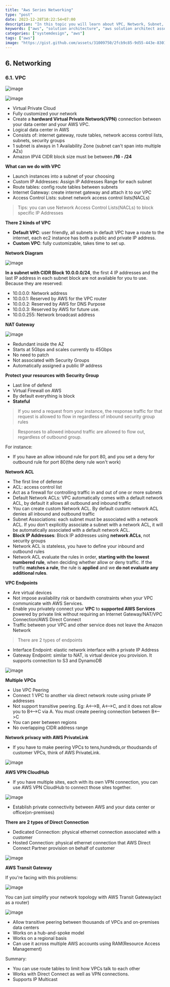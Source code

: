 ```yaml
---
title: "Aws Series Networking"
type: "post"
date: 2023-12-28T10:22:54+07:00
description: "In this topic you will learn about VPC, Network, Subnet, Internet Gateway,..."
keywords: ["aws", "solution architecture", "aws solution architect associate"]
categories: ["systemdesign", "aws"]
tags: ["aws"]
image: "https://gist.github.com/assets/31009750/2fcb9c85-9d55-443e-8301-93d716ab7524"
---
```


## 6. Networking

### 6.1. VPC

![image](https://gist.github.com/assets/31009750/dbaacce5-bb1d-4bf7-b14a-70467cd64c19)

![image](https://gist.github.com/assets/31009750/b228fd97-9a64-480e-ad7a-2a6c4a8704a0)

- Virtual Private Cloud
- Fully customized your network
- Create a **hardward Virtual Private Network(VPN)** connection between your data center and your AWS VPC.
- Logical data center in AWS
- Consists of: internet gateway, route tables, network access control lists, subnets, security groups
- 1 subnet is always in 1 Availability Zone (subnet can't span into multiple AZs)
- Amazon IPV4 CIDR block size must be between **/16 - /24**

**What can we do with VPC**

- Launch instances into a subnet of your choosing
- Custom IP Addresses: Assign IP Addresses Range for each subnet
- Route tables: config route tables between subnets
- Internet Gateway: create internet gateway and attach it to our VPC
- Access Control Lists: subnet network access control lists(NACLs)

> Tips: you can use Network Access Control Lists(NACLs) to block specific IP Addresses

**There 2 kinds of VPC**

- **Default VPC**: user friendly, all subnets in default VPC have a route to the internet, each ec2 instance has both a public and private IP address.
- **Custom VPC**: fully customizable, takes time to set up.

**Network Diagram**

![image](https://gist.github.com/assets/31009750/7349a654-65d3-47fd-91a3-c3e678ce5cb8)

**In a subnet with CIDR Block 10.0.0.0/24**, the first 4 IP addresses and the last IP address in each subnet block are not available for you to use. Because they are reserved:

- 10.0.0.0: Network address
- 10.0.0.1: Reserved by AWS for the VPC router
- 10.0.0.2: Reserved by AWS for DNS Purpose
- 10.0.0.3: Reserved by AWS for future use.
- 10.0.0.255: Network broadcast address

**NAT Gateway**

![image](https://gist.github.com/assets/31009750/76c11b9c-2df3-4f13-82c2-26f40b5b1cdc)

- Redundant inside the AZ
- Starts at 5Gbps and scales currently to 45Gbps
- No need to patch
- Not associated with Security Groups
- Automatically assigned a public IP address

**Protect your resources with Security Group**

- Last line of defend
- Virtual Firewall on AWS
- By default everything is block
- **Stateful**

> If you send a request from your instance, the response traffic for that request is allowed to flow in regardless of inbound security group rules

> Responses to allowed inbound traffic are allowed to flow out, regardless of outbound group.

For instance:

- If you have an allow inbound rule for port 80, and you set a deny for outbound rule for port 80(the deny rule won't work)

**Network ACL**

- The first line of defense
- ACL: access control list
- Act as a firewall for controlling traffic in and out of one or more subnets
- Default Network ACLs: VPC automatically comes with a default network ACL, by default it allows all outbound and inbound traffic
- You can create custom Network ACL. By default custom network ACL denies all inbound and outbound traffic
- Subnet Associations: each subnet must be associated with a network ACL. If you don't explicitly associate a subnet with a network ACL, it will be automatically associated with a default network ACL.
- **Block IP Addresses**: Block IP addresses using **network ACLs**, not security groups
- Network ACL is stateless, you have to define your inbound and outbound rules
- Network ACL evaluate the rules in order, **starting with the lowest numbered rule**, when deciding whether allow or deny traffic. If the traffic **matches a rule**, the rule is **applied** and we **do not evaluate any additional rules**.

**VPC Endpoints**

- Are virtual devices
- Not impose availability risk or bandwith constraints when your VPC communicate with AWS Services.
- Enable you privately connect your **VPC** to **supported AWS Services** powered by private link without requiring an Internet Gateway/NAT/VPC Connection/AWS Direct Connect
- Traffic between your VPC and other service does not leave the Amazon Network

> There are 2 types of endpoints

- Interface Endpoint: elastic network interface with a private IP Address
- Gateway Endpoint: similar to NAT, is virtual device you provision. It supports connection to S3 and DynamoDB

![image](https://gist.github.com/assets/31009750/925b01ba-ca5a-4ffb-a269-513a4161f2e6)

**Multiple VPCs**

- Use VPC Peering
- Connect 1 VPC to another via direct network route using private IP addresses
- Not support transitive peering. Eg: A<-->B, A<-->C, and it does not allow you to B<-->C via A. You must create peering connection between B<-->C
- You can peer between regions
- No overlapping CIDR address range

**Network privacy with AWS PrivateLink**

- If you have to make peering VPCs to tens,hundreds,or thoudsands of customer VPCs, think of AWS PrivateLink.

![image](https://gist.github.com/assets/31009750/d340fe94-f6c3-4340-abba-8fc3f0ad3ba2)

**AWS VPN CloudHub**

- If you have multiple sites, each with its own VPN connection, you can use AWS VPN CloudHub to connect those sites together.

![image](https://gist.github.com/assets/31009750/e43a0b77-eb2a-4008-abd2-d30a45effb8d)

- Establish private connectivity between AWS and your data center or office(on-premises)

**There are 2 types of Direct Connection**

- Dedicated Connection: physical ethernet connection associated with a customer
- Hosted Connection: physical ethernet connection that AWS Direct Connect Partner provision on behalf of customer

![image](https://gist.github.com/assets/31009750/f3cc5dff-2cec-4314-882d-c07c22e80ac2)

**AWS Transit Gateway**

If you're facing with this problems:

![image](https://gist.github.com/assets/31009750/c94297ac-7f4b-423d-b23e-04152a7e6cfa)

You can just simplify your network topology with AWS Transit Gateway(act as a router)

![image](https://gist.github.com/assets/31009750/bdd6cde6-2416-4dcf-b7c3-b007863b02a7)

- Allow transitive peering between thousands of VPCs and on-premises data centers
- Works on a hub-and-spoke model
- Works on a regional basis
- Can use it across multiple AWS accounts using RAM(Resource Access Management)

Summary:

- You can use route tables to limit how VPCs talk to each other
- Works with Direct Connect as well as VPN connections.
- Supports IP Multicast
